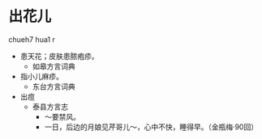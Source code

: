 # 出花儿
chueh7 hua1 r
+ 患天花；皮肤患脓疱疹。
  * 如皋方言词典
+ 指小儿麻疹。
  * 东台方言词典
+ 出痘
  * 泰县方言志
    - ～要禁风。
    - 一日，后边的月娘见芹哥儿～，心中不快，睡得早。（金瓶梅·90回）

